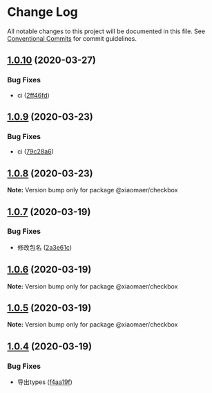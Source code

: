 # Change Log

All notable changes to this project will be documented in this file.
See [Conventional Commits](https://conventionalcommits.org) for commit guidelines.

## [1.0.10](https://github.com/xiaomaer/MeUI/compare/@xiaomaer/checkbox@1.0.9...@xiaomaer/checkbox@1.0.10) (2020-03-27)


### Bug Fixes

* ci ([2ff46fd](https://github.com/xiaomaer/MeUI/commit/2ff46fd42002f733be27e216d801a15399c9e758))





## [1.0.9](https://github.com/xiaomaer/MeUI/compare/@xiaomaer/checkbox@1.0.8...@xiaomaer/checkbox@1.0.9) (2020-03-23)


### Bug Fixes

* ci ([79c28a6](https://github.com/xiaomaer/MeUI/commit/79c28a683e513efd358b451cdd8bbc01a6067d65))





## [1.0.8](https://github.com/xiaomaer/MeUI/compare/@xiaomaer/checkbox@1.0.7...@xiaomaer/checkbox@1.0.8) (2020-03-23)

**Note:** Version bump only for package @xiaomaer/checkbox





## [1.0.7](https://github.com/xiaomaer/MeUI/compare/@xiaomaer/checkbox@1.0.6...@xiaomaer/checkbox@1.0.7) (2020-03-19)


### Bug Fixes

* 修改包名 ([2a3e61c](https://github.com/xiaomaer/MeUI/commit/2a3e61cad6c39c1189ddd8b6449839bd55bfa9ac))





## [1.0.6](https://github.com/xiaomaer/MeUI/compare/@xiaomaer/checkbox@1.0.5...@xiaomaer/checkbox@1.0.6) (2020-03-19)

**Note:** Version bump only for package @xiaomaer/checkbox





## [1.0.5](https://github.com/xiaomaer/MeUI/compare/@xiaomaer/checkbox@1.0.4...@xiaomaer/checkbox@1.0.5) (2020-03-19)

**Note:** Version bump only for package @xiaomaer/checkbox





## [1.0.4](https://github.com/xiaomaer/MeUI/compare/@xiaomaer/checkbox@1.0.3...@xiaomaer/checkbox@1.0.4) (2020-03-19)


### Bug Fixes

* 导出types ([f4aa19f](https://github.com/xiaomaer/MeUI/commit/f4aa19f84b01ab102bc6dd77614f12b981c19e86))
